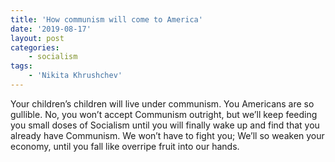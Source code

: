 ```yaml
---
title: 'How communism will come to America'
date: '2019-08-17'
layout: post
categories:
    - socialism
tags:
    - 'Nikita Khrushchev'
---
```


Your children’s children will live under communism. You Americans are so gullible. No, you won’t accept Communism outright, but we’ll keep feeding you small doses of Socialism until you will finally wake up and find that you already have Communism. We won’t have to fight you; We’ll so weaken your economy, until you fall like overripe fruit into our hands.